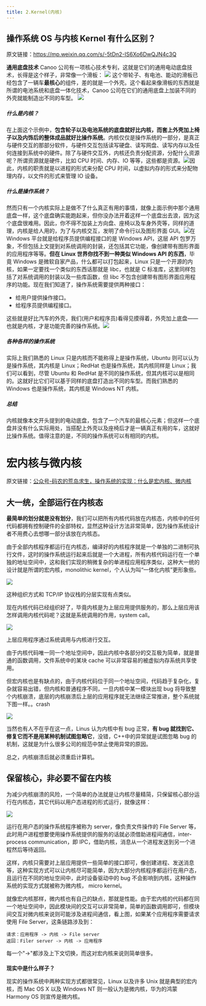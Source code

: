 ```yaml
---
title: 2.Kernel(内核)
---
```


## 操作系统 OS 与内核 Kernel 有什么区别？

原文链接：<https://mp.weixin.qq.com/s/-5tDn2-IS6Xo6DwQJN4c3Q>

**通用底盘技术**
Canoo 公司有一项核心技术专利，这就是它们的通用电动底盘技术，长得是这个样子，非常像一个滑板：
![](https://notes-learning.oss-cn-beijing.aliyuncs.com/egzxwb/1624588718457-99ed8a8e-d53b-465e-8d99-4345935ad5a4.webp)
这个带轮子、有电池、能动的滑板已经包含了一辆车**最核心**的组件，差的就是一个外壳。这个看起来像滑板的东西就是所谓的电池系统和底盘一体化技术，Canoo 公司在它们的通用底盘上加装不同的外壳就能制造出不同的车型。
![](https://notes-learning.oss-cn-beijing.aliyuncs.com/egzxwb/1624588718511-01fe725d-cd0d-48d1-a4e8-1010d7d5a69b.png)

##### **什么是内核？**

在上面这个示例中，**包含轮子以及电池系统的底盘就好比内核，而套上外壳加上椅子以及内饰后的整体成品就好比操作系统**。内核仅仅是操作系统的一部分，是真正与硬件交互的那部分软件，与硬件交互包括读写硬盘、读写网盘、读写内存以及任何连接到系统中的硬件。除了与硬件交互外，内核还负责分配资源，分配什么资源呢？所谓资源就是硬件，比如 CPU 时间、内存、IO 等等，这些都是资源。![](https://notes-learning.oss-cn-beijing.aliyuncs.com/egzxwb/1624588718454-36e25783-bbc0-49ec-a620-26d8580cee9d.png)因此，内核的职责就是以进程的形式来分配 CPU 时间，以虚拟内存的形式来分配物理内存，以文件的形式来管理 IO 设备。

##### **什么是操作系统？**

然而只有一个内核实际上是做不了什么真正有用的事情，就像上面示例中那个通用底盘一样，这个底盘确实能跑起来，但你没办法开着这样一个底盘出去浪，因为这个底盘很难用。因此，你不得不加装上方向盘、座椅以及车身外壳等，同样的道理，内核是给人用的，为了与内核交互，发明了命令行以及图形界面 GUI。![](https://notes-learning.oss-cn-beijing.aliyuncs.com/egzxwb/1624588718509-9945a71c-556e-4b5a-be9f-8a123c68473c.png)在 Windows 平台就是给程序员提供编程接口的是 Windows API，这层 API 包罗万象，不但包括上文提到对系统调用的封装，还包括其它功能，像创建带有图形界面的应用程序等等。**但在 Linux 世界你找不到一种类似 Windows API 的东西**，毕竟 Windows 是微软自家产品，什么都可以打包起来，Linux 只是一个开源的内核，如果一定要找一个类似的东西话那就是 libc，也就是 C 标准库，这里同样包括了对系统调用的封装以及一些库函数，但 libc 不包含创建带有图形界面应用程序的功能。现在我们知道了，操作系统需要提供两种接口：

- 给用户提供操作接口。
- 给程序员提供编程接口。

这些就是好比汽车的外壳，我们(用户和程序员)看得见摸得着，外壳加上底盘——也就是内核，才是功能完善的操作系统。![](https://notes-learning.oss-cn-beijing.aliyuncs.com/egzxwb/1624588718491-8aabc98e-8938-4b52-95fd-265d5f7d95b8.webp)

##### **各种各样的操作系统**

实际上我们熟悉的 Linux 只是内核而不能称得上是操作系统，Ubuntu 则可以认为是操作系统，其内核是 Linux；RedHat 也是操作系统，其内核同样是 Linux；我们可以看到，尽管 Ubuntu 和 RedHat 是不同的操作系统，但其内核可以是相同的。这就好比它们可以基于同样的底盘打造出不同的车型。而我们熟悉的 Windows 也是操作系统，其内核是 Windows NT 内核。

##### **总结**

内核就像本文开头提到的电动底盘，包含了一个汽车的最核心元素；但这样一个底盘并没有什么实际用处，当搭配上外壳以及座椅后才是一辆真正有用的车，这就好比操作系统。值得注意的是，不同的操作系统可以有相同的内核。

# 宏内核与微内核

原文链接：[公众号-码农的荒岛求生，操作系统的实现：什么是宏内核、微内核](https://mp.weixin.qq.com/s/jIuLkapBssGnBn1IoIdWQQ)

## 大一统，全部运行在内核态

**最简单的划分就是没有划分**，我们可以把所有内核代码放在内核态，内核中的任何代码都拥有控制硬件的全部特权，显然这种设计方法非常简单，因为操作系统设计者不用费心去想哪一部分该放在内核态。

由于全部内核程序都运行在内核态，编译好的内核程序就是一个单独的二进制可执行文件，这时的操作系统运行起来后就是一个大进程，所有内核代码运行在一个单独的地址空间中，这和我们实现的稍微复杂的单进程应用程序类似，这种大一统的设计就是所谓的宏内核，monolithic kernel，个人认为叫“一体化内核”更形象些。

![](https://notes-learning.oss-cn-beijing.aliyuncs.com/egzxwb/1650439475125-4fe94b34-90ba-43d8-8a9b-3c5860730e20.png)

这种组织方式和 TCP/IP 协议栈的分层实现有点类似。

现在内核代码已经组织好了，毕竟内核是为上层应用提供服务的，那么上层应用该怎样调用内核代码呢？这就是系统调用的作用，system call。

![](https://notes-learning.oss-cn-beijing.aliyuncs.com/egzxwb/1650439474086-a1f789d1-05e4-4c7c-9c39-d6274ac2b0aa.png)

上层应用程序通过系统调用与内核进行交互。

由于内核代码唯一同一个地址空间中，因此内核中各部分的交互极为简单，就是普通的函数调用，文件系统中的某块 cache 可以非常容易的被虚拟内存系统共享使用。

但宏内核也是有缺点的，由于内核代码位于同一个地址空间，代码趋于复杂化，复杂就容易出错，但内核和普通程序不同，一旦内核中某一模块出现 bug 将导致整个内核崩溃，底层的内核崩溃后上层的应用程序就无法继续正常推进，整个系统就下图一样。。crash

![](https://notes-learning.oss-cn-beijing.aliyuncs.com/egzxwb/1650439474129-b3976f1b-3567-4d8a-b82d-2e5fd9e647cd.gif)

当然也有人不在乎在这一点，Linus 认为内核中有 bug 正常，**有 bug 就找到它、修复它而不是用某种机制试图忽略它**，没错，C++中的异常就是试图忽略 bug 的机制，这就是为什么很多公司的规范中禁止使用异常的原因。

总之，内核崩溃后就必须重启计算机。

####

## 保留核心，非必要不留在内核

为减少内核崩溃的风险，一个简单的办法就是让内核尽量精简，只保留核心部分运行在内核态，其它代码以用户态进程的形式运行，就像这样：

![](https://notes-learning.oss-cn-beijing.aliyuncs.com/egzxwb/1650439474079-a7429422-8348-4fe1-b423-79e30fe7763d.png)

运行在用户态的操作系统程序被称为 server，像负责文件操作的 File Server 等，此时用户进程想要使用操作系统提供的服务的话就必须借助进程间通信，inter-process communication，即 IPC，借助内核，消息从一个进程发送到另一个进程然后等待返回。

这样，内核只需要对上层应用提供一些简单的接口即可，像创建进程、发送消息等，这种实现方式可以让内核尽可能简单，因为大部分内核程序都运行在用户态，且运行在不同的地址空间中，此时设备驱动中的 bug 不会影响到内核，这种操作系统的实现方式就被称为微内核， micro kernel。

就像宏内核那样，微内核也有自己的缺点，那就是性能。由于宏内核的代码都在同一个地址空间中，因此模块间的交互可以非常简单，简单的函数调用即可，但模块间交互对微内核来说则可能涉及进程间通信，看上图，如果某个应用程序需要请求使用 File Server，这条链路涉及到：

    请求：应用程序 -> 内核 -> File server
    返回：Filer server -> 内核 -> 应用程序

每一个"->"都涉及上下文切换，而这对宏内核来说则简单很多。

####

**现实中是什么样子？**

现实的操作系统中两种实现方式都很常见，Linux 以及许多 Unix 就是典型的宏内核，而 Mac OS X 以及 Windows NT 则一般认为是微内核，华为的鸿蒙 Harmony OS 则宣传是微内核。
